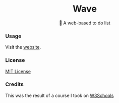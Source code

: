 <h1 align="center"> Wave </h1>
<p align="center"> 🎾 A web-based to do list </p>

### Usage
Visit the [website](http://vutondesign.com/wave/).

### License 
[MIT License](http://vutondesign.com/MyMIT/)

### Credits
This was the result of a course I took on [W3Schools](https://www.w3schools.com)

